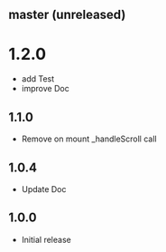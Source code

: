 ## master (unreleased)

# 1.2.0

- add Test
- improve Doc

## 1.1.0

- Remove on mount _handleScroll call

## 1.0.4

- Update Doc

## 1.0.0

- Initial release
